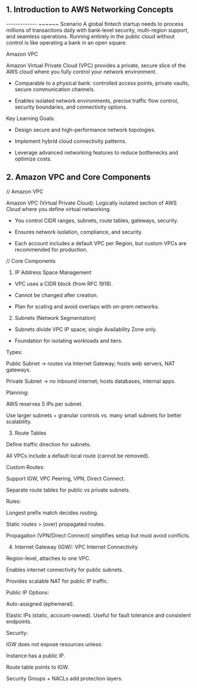 
## 1. Introduction to AWS Networking Concepts
------------- ~~~~~~
Scenario
A global fintech startup needs to process millions of transactions daily with bank-level security, multi-region support, and seamless operations. Running entirely in the public cloud without control is like operating a bank in an open square.

Amazon VPC

Amazon Virtual Private Cloud (VPC) provides a private, secure slice of the AWS cloud where you fully control your network environment.

- Comparable to a physical bank: controlled access points, private vaults, secure communication channels.

- Enables isolated network environments, precise traffic flow control, security boundaries, and connectivity options.


Key Learning Goals:

- Design secure and high-performance network topologies.

- Implement hybrid cloud connectivity patterns.

- Leverage advanced networking features to reduce bottlenecks and optimize costs.








## 2.  Amazon VPC and Core Components


// Amazon VPC

Amazon VPC (Virtual Private Cloud): Logically isolated section of AWS Cloud where you define virtual networking.

- You control CIDR ranges, subnets, route tables, gateways, security.

- Ensures network isolation, compliance, and security.

- Each account includes a default VPC per Region, but custom VPCs are recommended for production.



// Core Components
1. IP Address Space Management

- VPC uses a CIDR block (from RFC 1918).

- Cannot be changed after creation.

- Plan for scaling and avoid overlaps with on-prem networks.


2. Subnets (Network Segmentation)

- Subnets divide VPC IP space; single Availability Zone only.

- Foundation for isolating workloads and tiers. 

Types:

Public Subnet → routes via Internet Gateway; hosts web servers, NAT gateways.

Private Subnet → no inbound internet; hosts databases, internal apps.


Planning:

AWS reserves 5 IPs per subnet.

Use larger subnets + granular controls vs. many small subnets for better scalability.



3. Route Tables

Define traffic direction for subnets.

All VPCs include a default local route (cannot be removed).


Custom Routes:

Support IGW, VPC Peering, VPN, Direct Connect.

Separate route tables for public vs private subnets.



Rules:

Longest prefix match decides routing.

Static routes > (over) propagated routes.

Propagation (VPN/Direct Connect) simplifies setup but must avoid conflicts.




4. Internet Gateway (IGW): VPC Internet Connectivity

Region-level, attaches to one VPC.

Enables internet connectivity for public subnets.

Provides scalable NAT for public IP traffic.



Public IP Options:

Auto-assigned (ephemeral).

Elastic IPs (static, account-owned). Useful for fault tolerance and consistent endpoints.



Security:

IGW does not expose resources unless:

Instance has a public IP.

Route table points to IGW.

Security Groups + NACLs add protection layers.


